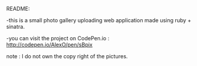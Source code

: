 README:


-this is a small photo gallery uploading web application made using ruby + sinatra. 

-you can visit the project on CodePen.io : http://codepen.io/AlexO/pen/sBpix

note : I do not own the copy right of the pictures. 
